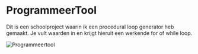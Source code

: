 # ProgrammeerTool

Dit is een schoolproject waarin ik een procedural loop generator heb gemaakt. Je vult
waarden in en krijgt hieruit een werkende for of while loop.

![Programmeertool](https://user-images.githubusercontent.com/97878841/149743748-1fd83080-762c-465a-8bd5-8e6b1a8adf67.PNG)
